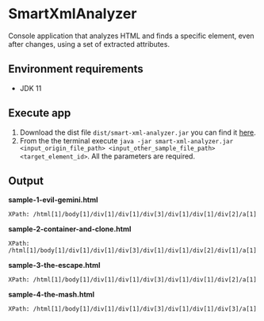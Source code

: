 # SmartXmlAnalyzer
Console application that analyzes HTML and finds a specific element, even after changes, using a set of extracted attributes. 

## Environment requirements 

* JDK 11

## Execute app

1. Download the dist file `dist/smart-xml-analyzer.jar` you can find it [here](/dist/smart-xml-analyzer.jar).
2. From the the terminal execute 
`java -jar smart-xml-analyzer.jar <input_origin_file_path> <input_other_sample_file_path> <target_element_id>`. All the
parameters are required.

## Output

**sample-1-evil-gemini.html**
 
  ```
  XPath: /html[1]/body[1]/div[1]/div[1]/div[3]/div[1]/div[1]/div[2]/a[1]
  ```
 

**sample-2-container-and-clone.html**
 
  ```
 XPath: /html[1]/body[1]/div[1]/div[1]/div[3]/div[1]/div[1]/div[2]/div[1]/a[1]
  ```

**sample-3-the-escape.html**
 
  ```
XPath: /html[1]/body[1]/div[1]/div[1]/div[3]/div[1]/div[1]/div[2]/a[1]
  ```

**sample-4-the-mash.html**
 
  ```
XPath: /html[1]/body[1]/div[1]/div[1]/div[3]/div[1]/div[1]/div[3]/a[1]
  ```


